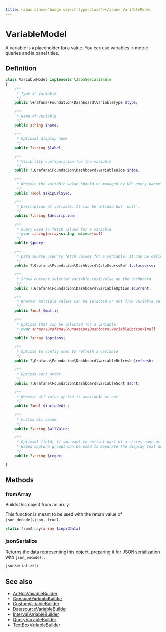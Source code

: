 ```yaml
---
title: <span class="badge object-type-class"></span> VariableModel
---
```

# <span class="badge object-type-class"></span> VariableModel

A variable is a placeholder for a value. You can use variables in metric queries and in panel titles.

## Definition

```php
class VariableModel implements \JsonSerializable
{
    /**
     * Type of variable
     */
    public \Grafana\Foundation\Dashboard\VariableType $type;

    /**
     * Name of variable
     */
    public string $name;

    /**
     * Optional display name
     */
    public ?string $label;

    /**
     * Visibility configuration for the variable
     */
    public ?\Grafana\Foundation\Dashboard\VariableHide $hide;

    /**
     * Whether the variable value should be managed by URL query params or not
     */
    public ?bool $skipUrlSync;

    /**
     * Description of variable. It can be defined but `null`.
     */
    public ?string $description;

    /**
     * Query used to fetch values for a variable
     * @var string|array<string, mixed>|null
     */
    public $query;

    /**
     * Data source used to fetch values for a variable. It can be defined but `null`.
     */
    public ?\Grafana\Foundation\Dashboard\DataSourceRef $datasource;

    /**
     * Shows current selected variable text/value on the dashboard
     */
    public ?\Grafana\Foundation\Dashboard\VariableOption $current;

    /**
     * Whether multiple values can be selected or not from variable value list
     */
    public ?bool $multi;

    /**
     * Options that can be selected for a variable.
     * @var array<\Grafana\Foundation\Dashboard\VariableOption>|null
     */
    public ?array $options;

    /**
     * Options to config when to refresh a variable
     */
    public ?\Grafana\Foundation\Dashboard\VariableRefresh $refresh;

    /**
     * Options sort order
     */
    public ?\Grafana\Foundation\Dashboard\VariableSort $sort;

    /**
     * Whether all value option is available or not
     */
    public ?bool $includeAll;

    /**
     * Custom all value
     */
    public ?string $allValue;

    /**
     * Optional field, if you want to extract part of a series name or metric node segment.
     * Named capture groups can be used to separate the display text and value.
     */
    public ?string $regex;

}
```
## Methods

### <span class="badge object-method"></span> fromArray

Builds this object from an array.

This function is meant to be used with the return value of `json_decode($json, true)`.

```php
static fromArray(array $inputData)
```

### <span class="badge object-method"></span> jsonSerialize

Returns the data representing this object, preparing it for JSON serialization with `json_encode()`.

```php
jsonSerialize()
```

## See also

 * <span class="badge builder"></span> [AdHocVariableBuilder](./builder-AdHocVariableBuilder.md)
 * <span class="badge builder"></span> [ConstantVariableBuilder](./builder-ConstantVariableBuilder.md)
 * <span class="badge builder"></span> [CustomVariableBuilder](./builder-CustomVariableBuilder.md)
 * <span class="badge builder"></span> [DatasourceVariableBuilder](./builder-DatasourceVariableBuilder.md)
 * <span class="badge builder"></span> [IntervalVariableBuilder](./builder-IntervalVariableBuilder.md)
 * <span class="badge builder"></span> [QueryVariableBuilder](./builder-QueryVariableBuilder.md)
 * <span class="badge builder"></span> [TextBoxVariableBuilder](./builder-TextBoxVariableBuilder.md)
